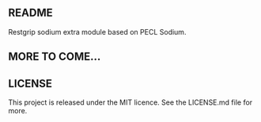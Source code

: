 ## README

Restgrip sodium extra module based on PECL Sodium.

## MORE TO COME...

## LICENSE
This project is released under the MIT licence. See the LICENSE.md file for more.